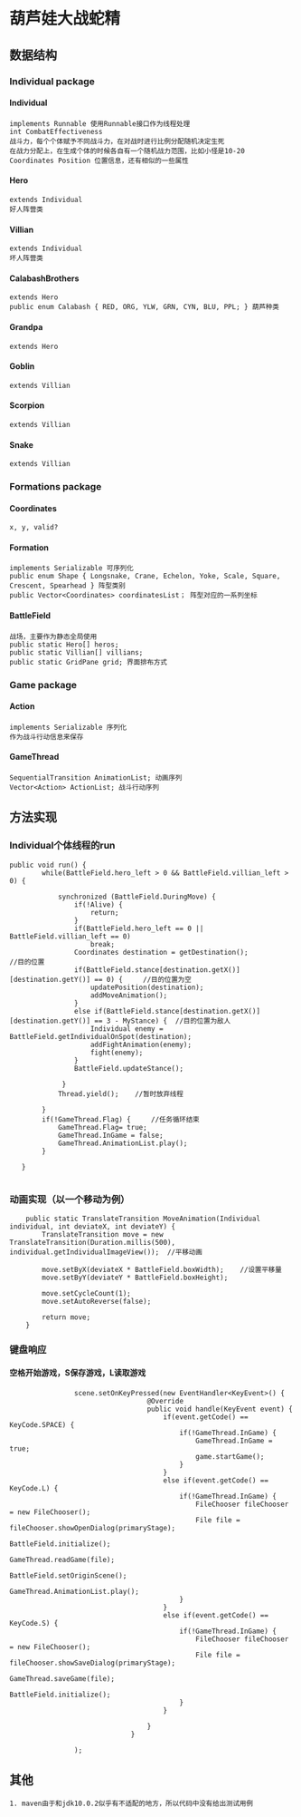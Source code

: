 
# 葫芦娃大战蛇精

## 数据结构
	
### Individual package

#### Individual
	implements Runnable 使用Runnable接口作为线程处理
	int CombatEffectiveness 
	战斗力，每个个体赋予不同战斗力，在对战时进行比例分配随机决定生死
	在战力分配上，在生成个体的时候各自有一个随机战力范围，比如小怪是10-20
	Coordinates Position 位置信息，还有相似的一些属性
#### Hero 
	extends Individual
	好人阵营类
#### Villian
	extends Individual
	坏人阵营类
#### CalabashBrothers
	extends Hero
	public enum Calabash { RED, ORG, YLW, GRN, CYN, BLU, PPL; } 葫芦种类
#### Grandpa
	extends Hero
#### Goblin
	extends Villian
#### Scorpion
	extends Villian 
#### Snake
	extends Villian
		
### Formations package
#### Coordinates
	x, y, valid?
#### Formation
	implements Serializable 可序列化
	public enum Shape { Longsnake, Crane, Echelon, Yoke, Scale, Square, Crescent, Spearhead } 阵型类别
	public Vector<Coordinates> coordinatesList； 阵型对应的一系列坐标
#### BattleField
	战场，主要作为静态全局使用
	public static Hero[] heros;
	public static Villian[] villians;
	public static GridPane grid; 界面排布方式
### Game package
#### Action
	implements Serializable 序列化
	作为战斗行动信息来保存
#### GameThread
	SequentialTransition AnimationList; 动画序列
	Vector<Action> ActionList; 战斗行动序列
	
	
## 方法实现
### Individual个体线程的run
```
public void run() {
        while(BattleField.hero_left > 0 && BattleField.villian_left > 0) {

            synchronized (BattleField.DuringMove) {
                if(!Alive) {
                    return;
                }
                if(BattleField.hero_left == 0 || BattleField.villian_left == 0)
                    break;
                Coordinates destination = getDestination();                          //目的位置
                if(BattleField.stance[destination.getX()][destination.getY()] == 0) {     //目的位置为空
                    updatePosition(destination);
                    addMoveAnimation();
                }
                else if(BattleField.stance[destination.getX()][destination.getY()] == 3 - MyStance) {  //目的位置为敌人
                    Individual enemy = BattleField.getIndividualOnSpot(destination);
                    addFightAnimation(enemy);
                    fight(enemy);
                }
                BattleField.updateStance();

             }
            Thread.yield();    //暂时放弃线程

        }
        if(!GameThread.Flag) {     //任务循环结束
            GameThread.Flag= true; 
            GameThread.InGame = false;
            GameThread.AnimationList.play();
        }

   }
    
```
	
	
### 动画实现（以一个移动为例）
```
	public static TranslateTransition MoveAnimation(Individual individual, int deviateX, int deviateY) {
        TranslateTransition move = new TranslateTransition(Duration.millis(500), individual.getIndividualImageView());  //平移动画

        move.setByX(deviateX * BattleField.boxWidth);    //设置平移量
        move.setByY(deviateY * BattleField.boxHeight);   

        move.setCycleCount(1);
        move.setAutoReverse(false);

        return move;
    }
```
	
	
### 键盘响应
#### 空格开始游戏，S保存游戏，L读取游戏
#### 
```
		        scene.setOnKeyPressed(new EventHandler<KeyEvent>() {
                                  @Override
                                  public void handle(KeyEvent event) {
                                      if(event.getCode() == KeyCode.SPACE) {
                                          if(!GameThread.InGame) {
                                              GameThread.InGame = true;
                                              game.startGame();
                                          }
                                      }
                                      else if(event.getCode() == KeyCode.L) {
                                          if(!GameThread.InGame) {
                                              FileChooser fileChooser = new FileChooser();
                                              File file = fileChooser.showOpenDialog(primaryStage);
                                              BattleField.initialize();
                                              GameThread.readGame(file);
                                              BattleField.setOriginScene();
                                              GameThread.AnimationList.play();
                                          }
                                      }
                                      else if(event.getCode() == KeyCode.S) {
                                          if(!GameThread.InGame) {
                                              FileChooser fileChooser = new FileChooser();
                                              File file = fileChooser.showSaveDialog(primaryStage);
                                              GameThread.saveGame(file);
                                              BattleField.initialize();
                                          }
                                      }

                                  }
                              }

				);
```
	
## 	 其他
	1. maven由于和jdk10.0.2似乎有不适配的地方，所以代码中没有给出测试用例
